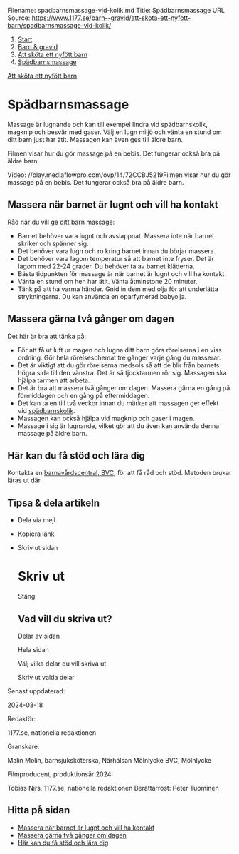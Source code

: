 Filename: spadbarnsmassage-vid-kolik.md
Title: Spädbarnsmassage
URL Source: https://www.1177.se/barn--gravid/att-skota-ett-nyfott-barn/spadbarnsmassage-vid-kolik/

1.  [Start](https://www.1177.se/)
2.  [Barn & gravid](https://www.1177.se/barn--gravid/)
3.  [Att sköta ett nyfött barn](https://www.1177.se/barn--gravid/att-skota-ett-nyfott-barn/)
4.  [Spädbarnsmassage](https://www.1177.se/barn--gravid/att-skota-ett-nyfott-barn/spadbarnsmassage-vid-kolik/)

[Att sköta ett nyfött barn](https://www.1177.se/barn--gravid/att-skota-ett-nyfott-barn/)

Spädbarnsmassage
================

Massage är lugnande och kan till exempel lindra vid spädbarnskolik, magknip och besvär med gaser. Välj en lugn miljö och vänta en stund om ditt barn just har ätit. Massagen kan även ges till äldre barn.

Filmen visar hur du gör massage på en bebis. Det fungerar också bra på äldre barn.

Video: //play.mediaflowpro.com/ovp/14/72CCBJ5219Filmen visar hur du gör massage på en bebis. Det fungerar också bra på äldre barn.

Massera när barnet är lugnt och vill ha kontakt
-----------------------------------------------

Råd när du vill ge ditt barn massage:

*   Barnet behöver vara lugnt och avslappnat. Massera inte när barnet skriker och spänner sig.
*   Det behöver vara lugn och ro kring barnet innan du börjar massera.
*   Det behöver vara lagom temperatur så att barnet inte fryser. Det är lagom med 22-24 grader. Du behöver ta av barnet kläderna.
*   Bästa tidpunkten för massage är när barnet är lugnt och vill ha kontakt.
*   Vänta en stund om hen har ätit. Vänta åtminstone 20 minuter.
*   Tänk på att ha varma händer. Gnid in dem med olja för att underlätta strykningarna. Du kan använda en oparfymerad babyolja.

Massera gärna två gånger om dagen
---------------------------------

Det här är bra att tänka på:

*   För att få ut luft ur magen och lugna ditt barn görs rörelserna i en viss ordning. Gör hela rörelseschemat tre gånger varje gång du masserar.
*   Det är viktigt att du gör rörelserna medsols så att de blir från barnets högra sida till den vänstra. Det är så tjocktarmen rör sig. Massagen ska hjälpa tarmen att arbeta.
*   Det är bra att massera två gånger om dagen. Massera gärna en gång på förmiddagen och en gång på eftermiddagen.
*   Det kan ta en till två veckor innan du märker att massagen ger effekt vid [spädbarnskolik](https://www.1177.se/barn--gravid/vanliga-besvar-och-sjukdomar-hos-barn/spadbarnskolik/).
*   Massagen kan också hjälpa vid magknip och gaser i magen.
*   Massage i sig är lugnande, vilket gör att du även kan använda denna massage på äldre barn.

Här kan du få stöd och lära dig
-------------------------------

Kontakta en [barnavårdscentral, BVC,](https://www.1177.se/lankbiblioteket/nationella-lankar/1177---lankar/hitta-vard---forinstallda-sok/hitta-vard---bvc/) för att få råd och stöd. Metoden brukar läras ut där.

Tipsa & dela artikeln
---------------------

*   Dela via mejl
*   Kopiera länk
*   Skriv ut sidan
    
    Skriv ut
    ========
    
    Stäng
    
    Vad vill du skriva ut?
    ----------------------
    
    Delar av sidan
    
    Hela sidan
    
    Välj vilka delar du vill skriva ut
    
    Skriv ut valda delar
    

Senast uppdaterad:

2024-03-18

Redaktör:

1177.se, nationella redaktionen

Granskare:

Malin Molin, barnsjuksköterska, Närhälsan Mölnlycke BVC, Mölnlycke

Filmproducent, produktionsår 2024:

Tobias Nirs, 1177.se, nationella redaktionen Berättarröst: Peter Tuominen

Hitta på sidan
--------------

*   [Massera när barnet är lugnt och vill ha kontakt](https://www.1177.se/barn--gravid/att-skota-ett-nyfott-barn/spadbarnsmassage-vid-kolik/#section-10310)
*   [Massera gärna två gånger om dagen](https://www.1177.se/barn--gravid/att-skota-ett-nyfott-barn/spadbarnsmassage-vid-kolik/#section-10311)
*   [Här kan du få stöd och lära dig](https://www.1177.se/barn--gravid/att-skota-ett-nyfott-barn/spadbarnsmassage-vid-kolik/#section-114351)
